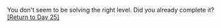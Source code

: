 You don't seem to be solving the right level.  Did you already complete it? <a href="/2017/day/25">[Return to Day 25]</a>




